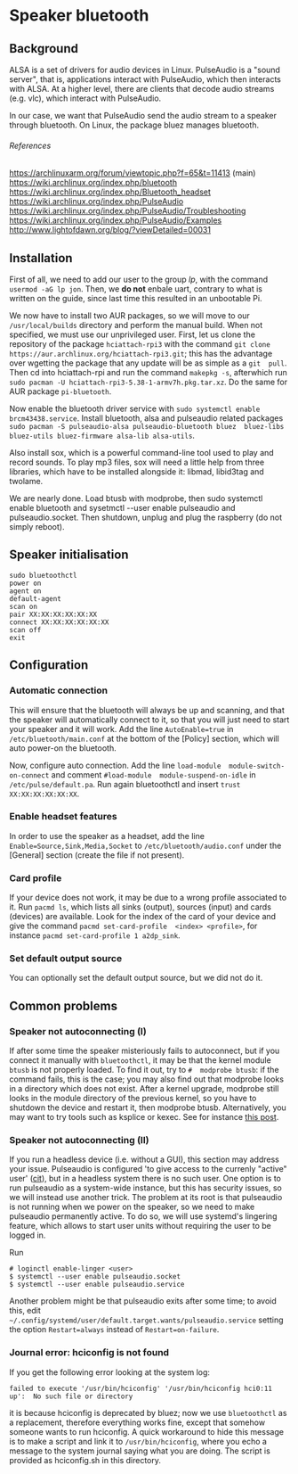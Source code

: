 # Speaker bluetooth

## Background

ALSA is a set of drivers for audio devices in Linux. PulseAudio is a 
"sound server", that is, applications interact with PulseAudio, which 
then interacts with ALSA. At a higher level, there are clients that 
decode audio streams (e.g. vlc), which interact with PulseAudio.

In our case, we want that PulseAudio send the audio stream to a speaker 
through bluetooth. On Linux, the package bluez manages bluetooth.

###### References

https://archlinuxarm.org/forum/viewtopic.php?f=65&t=11413 (main)  
https://wiki.archlinux.org/index.php/bluetooth  
https://wiki.archlinux.org/index.php/Bluetooth_headset  
https://wiki.archlinux.org/index.php/PulseAudio  
https://wiki.archlinux.org/index.php/PulseAudio/Troubleshooting  
https://wiki.archlinux.org/index.php/PulseAudio/Examples  
http://www.lightofdawn.org/blog/?viewDetailed=00031  

## Installation

First of all, we need to add our user to the group *lp*, with the 
command `usermod -aG lp jon`. Then, we **do not** enbale uart, contrary 
to what is written on the guide, since last time this resulted in an 
unbootable Pi.

We now have to install two AUR packages, so we will move to our 
`/usr/local/builds` directory and perform the manual build. When not 
specified, we must use our unprivileged user. First, let us clone the 
repository of the package `hciattach-rpi3` with the command `git clone 
https://aur.archlinux.org/hciattach-rpi3.git`; this has the advantage 
over wgetting the package that any update will be as simple as a `git 
pull`. Then cd into hciattach-rpi and run the command `makepkg -s`, 
afterwhich run `sudo pacman -U hciattach-rpi3-5.38-1-armv7h.pkg.tar.xz`. 
Do the same for AUR package `pi-bluetooth`.

Now enable the bluetooth driver service with `sudo systemctl enable 
brcm43438.service`. Install bluetooth, alsa and pulseaudio related 
packages `sudo pacman -S pulseaudio-alsa pulseaudio-bluetooth bluez 
bluez-libs bluez-utils bluez-firmware alsa-lib alsa-utils`.

Also install sox, which is a powerful command-line tool used to play and 
record sounds. To play mp3 files, sox will need a little help from three 
libraries, which have to be installed alongside it: libmad, libid3tag 
and twolame.

We are nearly done. Load btusb with modprobe, then sudo systemctl enable 
bluetooth and sysetmctl --user enable pulseaudio and pulseaudio.socket. 
Then shutdown, unplug and plug the raspberry (do not simply reboot).

## Speaker initialisation

```
sudo bluetoothctl
power on
agent on
default-agent
scan on
pair XX:XX:XX:XX:XX:XX
connect XX:XX:XX:XX:XX:XX
scan off
exit
```

## Configuration

### Automatic connection

This will ensure that the bluetooth will always be up and scanning, and 
that the speaker will automatically connect to it, so that you will just 
need to start your speaker and it will work. Add the line 
`AutoEnable=true` in `/etc/bluetooth/main.conf` at the bottom of the 
[Policy] section, which will auto power-on the bluetooth.

Now, configure auto connection. Add the line `load-module 
module-switch-on-connect` and comment `#load-module 
module-suspend-on-idle` in `/etc/pulse/default.pa`. Run again 
bluetoothctl and insert `trust XX:XX:XX:XX:XX:XX`.

### Enable headset features

In order to use the speaker as a headset, add the line 
`Enable=Source,Sink,Media,Socket` to `/etc/bluetooth/audio.conf` under 
the [General] section (create the file if not present).

### Card profile

If your device does not work, it may be due to a wrong profile 
associated to it. Run `pacmd ls`, which lists all sinks (output), 
sources (input) and cards (devices) are available. Look for the index of 
the card of your device and give the command `pacmd set-card-profile 
<index> <profile>`, for instance `pacmd set-card-profile 1 a2dp_sink`.

### Set default output source

You can optionally set the default output source, but we did not do it.

## Common problems

### Speaker not autoconnecting (I)

If after some time the speaker misteriously fails to autoconnect, but if 
you connect it manually with `bluetoothctl`, it may be that the kernel 
module `btusb` is not properly loaded. To find it out, try to `# 
modprobe btusb`: if the command fails, this is the case; you may also 
find out that modprobe looks in a directory which does not exist. After 
a kernel upgrade, modprobe still looks in the module directory of the 
previous kernel, so you have to shutdown the device and restart it, then 
modprobe btusb. Alternatively, you may want to try tools such as ksplice 
or kexec. See for instance [this 
post](https://unix.stackexchange.com/questions/104540/is-it-necessary-to-reboot-after-a-kernel-upgrade-via-apt).

### Speaker not autoconnecting (II)

If you run a headless device (i.e. without a GUI), this section may 
address your issue. Pulseaudio is configured 'to give access to the 
currenly "active" user' 
([cit](https://wiki.archlinux.org/index.php/PulseAudio)), but in a 
headless system there is no such user. One option is to run pulseaudio 
as a system-wide instance, but this has security issues, so we will 
instead use another trick. The problem at its root is that pulseaudio is 
not running when we power on the speaker, so we need to make pulseaudio 
permanently active. To do so, we will use systemd's lingering feature, 
which allows to start user units without requiring the user to be logged 
in.

Run

```
# loginctl enable-linger <user>
$ systemctl --user enable pulseaudio.socket
$ systemctl --user enable pulseaudio.service
```

Another problem might be that pulseaudio exits after some time; to avoid 
this, edit 
`~/.config/systemd/user/default.target.wants/pulseaudio.service` 
setting the option `Restart=always` instead of `Restart=on-failure`.

### Journal error: hciconfig is not found

If you get the following error looking at the system log:

`failed to execute '/usr/bin/hciconfig' '/usr/bin/hciconfig hci0:11 up': 
No such file or directory`

it is because hciconfig is deprecated by bluez; now we use 
`bluetoothctl` as a replacement, therefore everything works fine, except 
that somehow someone wants to run hciconfig. A quick workaround to hide 
this message is to make a script and link it to `/usr/bin/hciconfig`, 
where you echo a message to the system journal saying what you are 
doing. The script is provided as hciconfig.sh in this directory.
